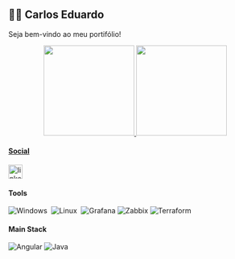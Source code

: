 ## 🐱‍👤 Carlos Eduardo

Seja bem-vindo ao meu portifólio!

  
  <div align="center">
  <a href="https://github.com/carlossfb">
  <img height="180em" src="https://github-readme-stats.vercel.app/api?username=carlossfb&count_private=true&show_icons=true&theme=default&rank_icon=github"/>
  <img height="180em" src="https://github-readme-stats.vercel.app/api/top-langs/?username=carlossfb&langs_count=7&theme=default&layout=compact"/>
</div>
  
<!--  
<div align="center"><br>
  <img src="https://cdn.jsdelivr.net/gh/devicons/devicon/icons/spring/spring-original.svg" width='60em'/>
  <img src="https://cdn.jsdelivr.net/gh/devicons/devicon/icons/java/java-original.svg" width='70em' />
  <img src="https://cdn.jsdelivr.net/gh/devicons/devicon/icons/postgresql/postgresql-original.svg" width='60em' />
  <img src="https://cdn.jsdelivr.net/gh/devicons/devicon/icons/linux/linux-original.svg" width='60em' />
  <img src="https://cdn.jsdelivr.net/gh/devicons/devicon/icons/heroku/heroku-plain.svg" width='60em' />
  <img src="https://cdn.jsdelivr.net/gh/devicons/devicon/icons/docker/docker-original.svg" width='80em'/>        
  <img src="https://cdn.jsdelivr.net/gh/devicons/devicon/icons/docker/docker-original-wordmark.svg" width='80em'/>
</div>
-->
#### Social

  <a href="https://www.linkedin.com/in/carlossfb/" target="_blank">
    <img src="https://img.shields.io/static/v1?message=LinkedIn&logo=linkedin&label=&color=4c89f8&logoColor=white&labelColor=&style=for-the-badge" height="28" alt="linkedin"  />
  </a>
  
#### Tools

![Windows](https://img.shields.io/badge/-Windows-0D1117?style=for-the-badge&logo=windows&labelColor=0D1117)&nbsp;
![Linux](https://img.shields.io/badge/-Linux-0D1117?style=for-the-badge&logo=linux&labelColor=0D1117)&nbsp;
![Grafana](https://img.shields.io/badge/Grafana-000?style=for-the-badge&logo=Grafana)
![Zabbix](https://img.shields.io/badge/Zabbix-000?style=for-the-badge)
![Terraform](https://img.shields.io/badge/Terraform-000?style=for-the-badge&logo=terraform&)

#### Main Stack

![Angular](https://img.shields.io/badge/Angular-000?style=for-the-badge&logo=angular)
![Java](https://img.shields.io/badge/Java-Spring-4c89f8?style=for-the-badge&labelColor=000)



<!--![snake gif](https://github.com/carlossfb/carlossfb/blob/output/github-contribution-grid-snake.svg) -->
